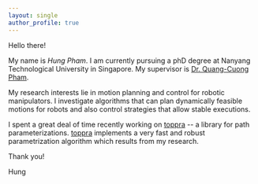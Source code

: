 ```yaml
---
layout: single
author_profile: true
---
```


Hello there!

My name is *Hung Pham*. I am currently pursuing a phD degree at Nanyang
Technological University in Singapore. My supervisor is
[Dr. Quang-Cuong Pham][1].

My research interests lie in motion planning and control for robotic
manipulators. I investigate algorithms that can plan dynamically
feasible motions for robots and also control strategies that allow
stable executions. 

I spent a great deal of time recently working on
[toppra](https://github.com/hungpham2511/toppra) -- a library for path
parameterizations.  [toppra](https://github.com/hungpham2511/toppra)
implements a very fast and robust parametrization algorithm which 
results from my research.

Thank you!

Hung


[1]: http://www.ntu.edu.sg/home/cuong/
[2]: https://en.wikipedia.org/wiki/Reinforcement_learning
[3]: {{site.url}}/research
[4]: {{site.url}}/software





